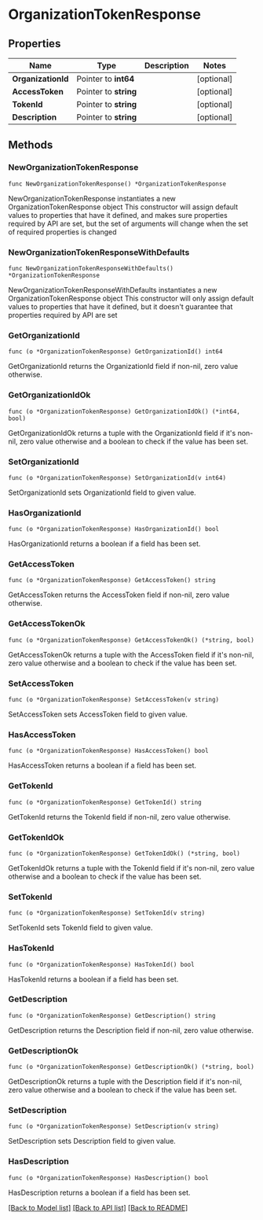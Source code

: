 # OrganizationTokenResponse

## Properties

Name | Type | Description | Notes
------------ | ------------- | ------------- | -------------
**OrganizationId** | Pointer to **int64** |  | [optional] 
**AccessToken** | Pointer to **string** |  | [optional] 
**TokenId** | Pointer to **string** |  | [optional] 
**Description** | Pointer to **string** |  | [optional] 

## Methods

### NewOrganizationTokenResponse

`func NewOrganizationTokenResponse() *OrganizationTokenResponse`

NewOrganizationTokenResponse instantiates a new OrganizationTokenResponse object
This constructor will assign default values to properties that have it defined,
and makes sure properties required by API are set, but the set of arguments
will change when the set of required properties is changed

### NewOrganizationTokenResponseWithDefaults

`func NewOrganizationTokenResponseWithDefaults() *OrganizationTokenResponse`

NewOrganizationTokenResponseWithDefaults instantiates a new OrganizationTokenResponse object
This constructor will only assign default values to properties that have it defined,
but it doesn't guarantee that properties required by API are set

### GetOrganizationId

`func (o *OrganizationTokenResponse) GetOrganizationId() int64`

GetOrganizationId returns the OrganizationId field if non-nil, zero value otherwise.

### GetOrganizationIdOk

`func (o *OrganizationTokenResponse) GetOrganizationIdOk() (*int64, bool)`

GetOrganizationIdOk returns a tuple with the OrganizationId field if it's non-nil, zero value otherwise
and a boolean to check if the value has been set.

### SetOrganizationId

`func (o *OrganizationTokenResponse) SetOrganizationId(v int64)`

SetOrganizationId sets OrganizationId field to given value.

### HasOrganizationId

`func (o *OrganizationTokenResponse) HasOrganizationId() bool`

HasOrganizationId returns a boolean if a field has been set.

### GetAccessToken

`func (o *OrganizationTokenResponse) GetAccessToken() string`

GetAccessToken returns the AccessToken field if non-nil, zero value otherwise.

### GetAccessTokenOk

`func (o *OrganizationTokenResponse) GetAccessTokenOk() (*string, bool)`

GetAccessTokenOk returns a tuple with the AccessToken field if it's non-nil, zero value otherwise
and a boolean to check if the value has been set.

### SetAccessToken

`func (o *OrganizationTokenResponse) SetAccessToken(v string)`

SetAccessToken sets AccessToken field to given value.

### HasAccessToken

`func (o *OrganizationTokenResponse) HasAccessToken() bool`

HasAccessToken returns a boolean if a field has been set.

### GetTokenId

`func (o *OrganizationTokenResponse) GetTokenId() string`

GetTokenId returns the TokenId field if non-nil, zero value otherwise.

### GetTokenIdOk

`func (o *OrganizationTokenResponse) GetTokenIdOk() (*string, bool)`

GetTokenIdOk returns a tuple with the TokenId field if it's non-nil, zero value otherwise
and a boolean to check if the value has been set.

### SetTokenId

`func (o *OrganizationTokenResponse) SetTokenId(v string)`

SetTokenId sets TokenId field to given value.

### HasTokenId

`func (o *OrganizationTokenResponse) HasTokenId() bool`

HasTokenId returns a boolean if a field has been set.

### GetDescription

`func (o *OrganizationTokenResponse) GetDescription() string`

GetDescription returns the Description field if non-nil, zero value otherwise.

### GetDescriptionOk

`func (o *OrganizationTokenResponse) GetDescriptionOk() (*string, bool)`

GetDescriptionOk returns a tuple with the Description field if it's non-nil, zero value otherwise
and a boolean to check if the value has been set.

### SetDescription

`func (o *OrganizationTokenResponse) SetDescription(v string)`

SetDescription sets Description field to given value.

### HasDescription

`func (o *OrganizationTokenResponse) HasDescription() bool`

HasDescription returns a boolean if a field has been set.


[[Back to Model list]](../README.md#documentation-for-models) [[Back to API list]](../README.md#documentation-for-api-endpoints) [[Back to README]](../README.md)


